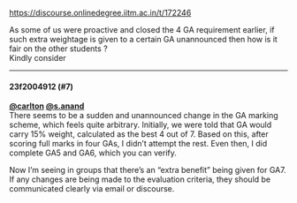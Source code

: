 https://discourse.onlinedegree.iitm.ac.in/t/172246

As some of us were proactive and closed the 4 GA requirement earlier, if such extra weightage is given to a certain  GA unannounced then how is it fair on the other students ?<br/>
Kindly consider</p><hr>

<h4>23f2004912 (#7)</h4>
<p><strong><a class="mention" href="/u/carlton">@carlton</a> <a class="mention" href="/u/s.anand">@s.anand</a></strong><br/>
There seems to be a sudden and unannounced change in the GA marking scheme, which feels quite arbitrary. Initially, we were told that GA would carry 15% weight, calculated as the best 4 out of 7. Based on this, after scoring full marks in four GAs, I didn’t attempt the rest. Even then, I did complete GA5 and GA6, which you can verify.</p>
<p>Now I’m seeing in groups that there’s an “extra benefit” being given for GA7. If any changes are being made to the evaluation criteria, they should be communicated clearly via email or discourse.